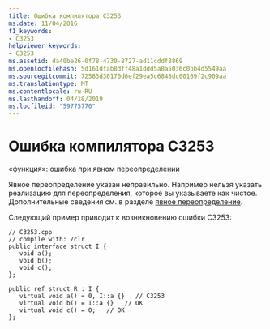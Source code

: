 ```yaml
---
title: Ошибка компилятора C3253
ms.date: 11/04/2016
f1_keywords:
- C3253
helpviewer_keywords:
- C3253
ms.assetid: da40be26-0f78-4730-8727-ad11cddf8869
ms.openlocfilehash: 5d161dfab8dff48a1ddd5a8a5036c0bb4d5549aa
ms.sourcegitcommit: 72583d30170d6ef29ea5c6848dc00169f2c909aa
ms.translationtype: MT
ms.contentlocale: ru-RU
ms.lasthandoff: 04/18/2019
ms.locfileid: "59775770"
---
```

# <a name="compiler-error-c3253"></a>Ошибка компилятора C3253

«функция»: ошибка при явном переопределении

Явное переопределение указан неправильно. Например нельзя указать реализацию для переопределения, которое вы указываете как чистое. Дополнительные сведения см. в разделе [явное переопределение](../../extensions/explicit-overrides-cpp-component-extensions.md).

Следующий пример приводит к возникновению ошибки C3253:

```
// C3253.cpp
// compile with: /clr
public interface struct I {
   void a();
   void b();
   void c();
};

public ref struct R : I {
   virtual void a() = 0, I::a {}   // C3253
   virtual void b() = I::a {}   // OK
   virtual void c() = 0;   // OK
};
```